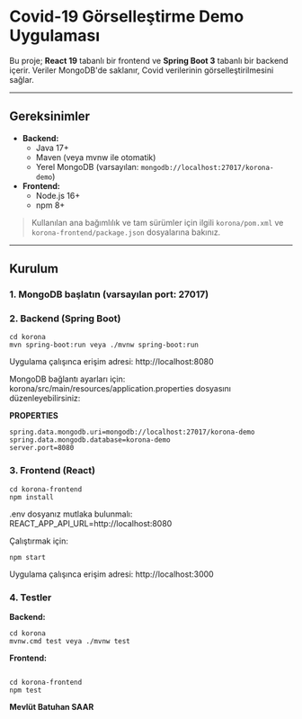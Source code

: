 # Covid-19 Görselleştirme Demo Uygulaması

Bu proje; **React 19** tabanlı bir frontend ve **Spring Boot 3** tabanlı bir backend içerir. Veriler MongoDB'de saklanır, Covid verilerinin görselleştirilmesini sağlar.

---

## Gereksinimler

- **Backend:**
  - Java 17+
  - Maven (veya mvnw ile otomatik)
  - Yerel MongoDB (varsayılan: `mongodb://localhost:27017/korona-demo`)
- **Frontend:**
  - Node.js 16+
  - npm 8+

> Kullanılan ana bağımlılık ve tam sürümler için ilgili `korona/pom.xml` ve `korona-frontend/package.json` dosyalarına bakınız.

---

## Kurulum

### 1. MongoDB başlatın (varsayılan port: 27017)

### 2. Backend (Spring Boot)

```
cd korona
mvn spring-boot:run veya ./mvnw spring-boot:run
 ```

Uygulama çalışınca erişim adresi: http://localhost:8080

MongoDB bağlantı ayarları için:
korona/src/main/resources/application.properties dosyasını düzenleyebilirsiniz:

**PROPERTIES**
```
spring.data.mongodb.uri=mongodb://localhost:27017/korona-demo
spring.data.mongodb.database=korona-demo
server.port=8080
```
### 3. Frontend (React)

```
cd korona-frontend
npm install
```
.env dosyanız mutlaka bulunmalı:
REACT_APP_API_URL=http://localhost:8080


Çalıştırmak için:
```
npm start
```

Uygulama çalışınca erişim adresi: http://localhost:3000

### 4. Testler

**Backend:**
```
cd korona
mvnw.cmd test veya ./mvnw test
```
**Frontend:**
```

cd korona-frontend
npm test
```

**Mevlüt Batuhan SAAR**
